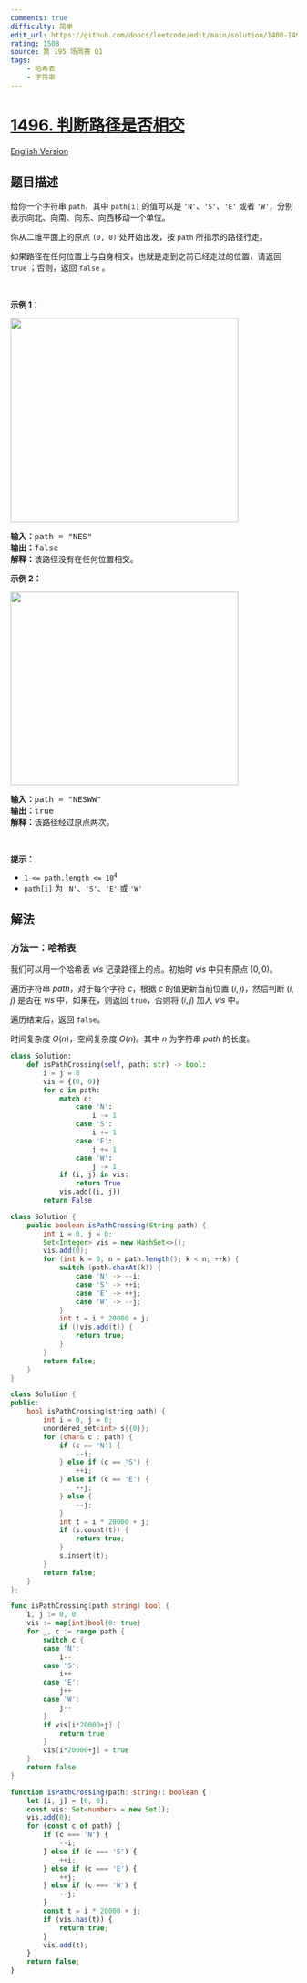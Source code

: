 ```yaml
---
comments: true
difficulty: 简单
edit_url: https://github.com/doocs/leetcode/edit/main/solution/1400-1499/1496.Path%20Crossing/README.md
rating: 1508
source: 第 195 场周赛 Q1
tags:
    - 哈希表
    - 字符串
---
```


<!-- problem:start -->

# [1496. 判断路径是否相交](https://leetcode.cn/problems/path-crossing)

[English Version](/solution/1400-1499/1496.Path%20Crossing/README_EN.md)

## 题目描述

<!-- description:start -->

<p>给你一个字符串 <code>path</code>，其中 <code>path[i]</code> 的值可以是 <code>'N'</code>、<code>'S'</code>、<code>'E'</code> 或者 <code>'W'</code>，分别表示向北、向南、向东、向西移动一个单位。</p>

<p>你从二维平面上的原点 <code>(0, 0)</code> 处开始出发，按 <code>path</code> 所指示的路径行走。</p>

<p>如果路径在任何位置上与自身相交，也就是走到之前已经走过的位置，请返回 <code>true</code> ；否则，返回 <code>false</code> 。</p>

<p>&nbsp;</p>

<p><strong>示例 1：</strong></p>

<p><img alt="" src="https://fastly.jsdelivr.net/gh/doocs/leetcode@main/solution/1400-1499/1496.Path%20Crossing/images/screen-shot-2020-06-10-at-123929-pm.png" style="height: 358px; width: 400px;" /></p>

<pre>
<strong>输入：</strong>path = "NES"
<strong>输出：</strong>false 
<strong>解释：</strong>该路径没有在任何位置相交。</pre>

<p><strong>示例 2：</strong></p>

<p><img alt="" src="https://fastly.jsdelivr.net/gh/doocs/leetcode@main/solution/1400-1499/1496.Path%20Crossing/images/screen-shot-2020-06-10-at-123843-pm.png" style="height: 339px; width: 400px;" /></p>

<pre>
<strong>输入：</strong>path = "NESWW"
<strong>输出：</strong>true
<strong>解释：</strong>该路径经过原点两次。</pre>

<p>&nbsp;</p>

<p><strong>提示：</strong></p>

<ul>
	<li><code>1 &lt;= path.length &lt;= 10<sup>4</sup></code></li>
	<li><code>path[i]</code> 为 <code>'N'</code>、<code>'S'</code>、<code>'E'</code> 或 <code>'W'</code></li>
</ul>

<!-- description:end -->

## 解法

<!-- solution:start -->

### 方法一：哈希表

我们可以用一个哈希表 $vis$ 记录路径上的点。初始时 $vis$ 中只有原点 $(0, 0)$。

遍历字符串 $path$，对于每个字符 $c$，根据 $c$ 的值更新当前位置 $(i, j)$，然后判断 $(i, j)$ 是否在 $vis$ 中，如果在，则返回 `true`，否则将 $(i, j)$ 加入 $vis$ 中。

遍历结束后，返回 `false`。

时间复杂度 $O(n)$，空间复杂度 $O(n)$。其中 $n$ 为字符串 $path$ 的长度。

<!-- tabs:start -->

```python
class Solution:
    def isPathCrossing(self, path: str) -> bool:
        i = j = 0
        vis = {(0, 0)}
        for c in path:
            match c:
                case 'N':
                    i -= 1
                case 'S':
                    i += 1
                case 'E':
                    j += 1
                case 'W':
                    j -= 1
            if (i, j) in vis:
                return True
            vis.add((i, j))
        return False
```

```java
class Solution {
    public boolean isPathCrossing(String path) {
        int i = 0, j = 0;
        Set<Integer> vis = new HashSet<>();
        vis.add(0);
        for (int k = 0, n = path.length(); k < n; ++k) {
            switch (path.charAt(k)) {
                case 'N' -> --i;
                case 'S' -> ++i;
                case 'E' -> ++j;
                case 'W' -> --j;
            }
            int t = i * 20000 + j;
            if (!vis.add(t)) {
                return true;
            }
        }
        return false;
    }
}
```

```cpp
class Solution {
public:
    bool isPathCrossing(string path) {
        int i = 0, j = 0;
        unordered_set<int> s{{0}};
        for (char& c : path) {
            if (c == 'N') {
                --i;
            } else if (c == 'S') {
                ++i;
            } else if (c == 'E') {
                ++j;
            } else {
                --j;
            }
            int t = i * 20000 + j;
            if (s.count(t)) {
                return true;
            }
            s.insert(t);
        }
        return false;
    }
};
```

```go
func isPathCrossing(path string) bool {
	i, j := 0, 0
	vis := map[int]bool{0: true}
	for _, c := range path {
		switch c {
		case 'N':
			i--
		case 'S':
			i++
		case 'E':
			j++
		case 'W':
			j--
		}
		if vis[i*20000+j] {
			return true
		}
		vis[i*20000+j] = true
	}
	return false
}
```

```ts
function isPathCrossing(path: string): boolean {
    let [i, j] = [0, 0];
    const vis: Set<number> = new Set();
    vis.add(0);
    for (const c of path) {
        if (c === 'N') {
            --i;
        } else if (c === 'S') {
            ++i;
        } else if (c === 'E') {
            ++j;
        } else if (c === 'W') {
            --j;
        }
        const t = i * 20000 + j;
        if (vis.has(t)) {
            return true;
        }
        vis.add(t);
    }
    return false;
}
```

<!-- tabs:end -->

<!-- solution:end -->

<!-- problem:end -->

